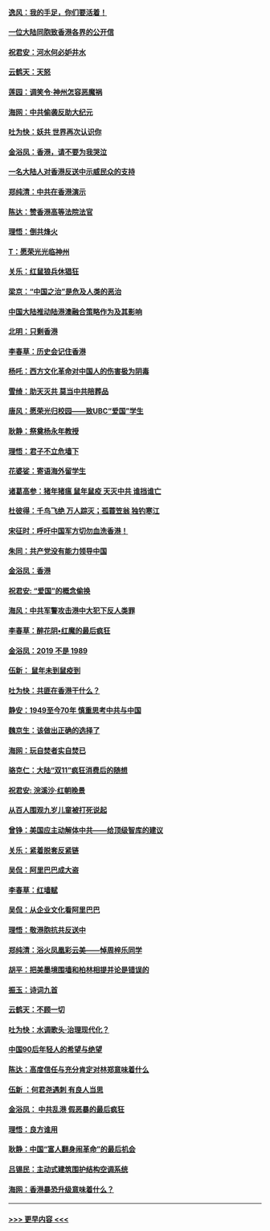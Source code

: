 #### [逸风：我的手足，你们要活着！](../pages/nsc993/n11676352.md?t=11240433) 
#### [一位大陆同胞致香港各界的公开信](../pages/nsc993/n11675761.md?t=11240433) 
#### [祝君安：河水何必妒井水](../pages/nsc993/n11675746.md?t=11240433) 
#### [云鹤天：天怒](../pages/nsc993/n11675718.md?t=11240433) 
#### [莲园：调笑令‧神州怎容恶魔祸](../pages/nsc993/n11675648.md?t=11240433) 
#### [海网：中共偷袭反助大纪元](../pages/nsc993/n11673515.md?t=11240433) 
#### [吐为快：妖共 世界再次认识你](../pages/nsc993/n11673506.md?t=11240433) 
#### [金浴凤：香港，请不要为我哭泣](../pages/nsc993/n11673248.md?t=11240433) 
#### [一名大陆人对香港反送中示威民众的支持](../pages/nsc993/n11672615.md?t=11240433) 
#### [郑纯清：中共在香港演示](../pages/nsc993/n11670539.md?t=11240433) 
#### [陈达：赞香港高等法院法官](../pages/nsc993/n11669542.md?t=11240433) 
#### [理悟：倒共烽火](../pages/nsc993/n11668844.md?t=11240433) 
#### [T：愿荣光光临神州](../pages/nsc993/n11668421.md?t=11240433) 
#### [关乐：红鼠狼兵休猖狂](../pages/nsc993/n11668378.md?t=11240433) 
#### [梁京：“中国之治”是危及人类的恶治](../pages/nsc993/n11668328.md?t=11240433) 
#### [中国大陆推动陆港澳融合策略作为及其影响](../pages/nsc993/n11668157.md?t=11240433) 
#### [北明：只剩香港](../pages/nsc993/n11668002.md?t=11240433) 
#### [李春草：历史会记住香港](../pages/nsc993/n11667927.md?t=11240433) 
#### [杨吒：西方文化革命对中国人的伤害极为阴毒](../pages/nsc993/n11664521.md?t=11240433) 
#### [雪绮：助天灭共 莫当中共陪葬品](../pages/nsc993/n11662650.md?t=11240433) 
#### [唐风：愿荣光归校园——致UBC“爱国”学生](../pages/nsc993/n11662194.md?t=11240433) 
#### [耿静：祭奠杨永年教授](../pages/nsc993/n11662514.md?t=11240433) 
#### [理悟：君子不立危墙下](../pages/nsc993/n11662172.md?t=11240433) 
#### [花婆娑：寄语海外留学生](../pages/nsc993/n11662121.md?t=11240433) 
#### [诸葛高参：猪年猪瘟 鼠年鼠疫 天灭中共 谁挡谁亡](../pages/nsc993/n11661980.md?t=11240433) 
#### [杜彼得：千鸟飞绝 万人踪灭；孤蓑笠翁 独钓寒江](../pages/nsc993/n11661170.md?t=11240433) 
#### [宋征时：呼吁中国军方切勿血洗香港！](../pages/nsc993/n11415318.md?t=11240433) 
#### [朱同：共产党没有能力领导中国](../pages/nsc993/n11660421.md?t=11240433) 
#### [金浴凤：香港](../pages/nsc993/n11660419.md?t=11240433) 
#### [祝君安: “爱国”的概念偷换](../pages/nsc993/n11659706.md?t=11240433) 
#### [海风：中共军警攻击港中大犯下反人类罪](../pages/nsc993/n11659632.md?t=11240433) 
#### [李春草：醉花阴•红魔的最后疯狂](../pages/nsc993/n11659287.md?t=11240433) 
#### [金浴凤：2019 不是 1989](../pages/nsc993/n11657663.md?t=11240433) 
#### [伍新： 鼠年未到鼠疫到](../pages/nsc993/n11655098.md?t=11240433) 
#### [吐为快：共匪在香港干什么？](../pages/nsc993/n11654891.md?t=11240433) 
#### [静安：1949至今70年 慎重思考中共与中国](../pages/nsc993/n11651244.md?t=11240433) 
#### [魏京生：该做出正确的选择了](../pages/nsc993/n11653084.md?t=11240433) 
#### [海网：玩自焚者实自焚已](../pages/nsc993/n11652423.md?t=11240433) 
#### [骆克仁：大陆“双11”疯狂消费后的随想](../pages/nsc993/n11652305.md?t=11240433) 
#### [祝君安: 浣溪沙·红朝晚景](../pages/nsc993/n11652258.md?t=11240433) 
#### [从百人围观九岁儿童被打死说起](../pages/nsc993/n11651030.md?t=11240433) 
#### [曾铮：美国应主动解体中共——给顶级智库的建议](../pages/nsc993/n11649888.md?t=11240433) 
#### [关乐：紧着脱套反紧链](../pages/nsc993/n11649069.md?t=11240433) 
#### [吴侃：阿里巴巴成大盗](../pages/nsc993/n11645523.md?t=11240433) 
#### [李春草：红墙赋](../pages/nsc993/n11646389.md?t=11240433) 
#### [吴侃：从企业文化看阿里巴巴](../pages/nsc993/n11645476.md?t=11240433) 
#### [理悟：敬港胞抗共反送中](../pages/nsc993/n11645466.md?t=11240433) 
#### [郑纯清：浴火凤凰彩云美——悼周梓乐同学](../pages/nsc993/n11645155.md?t=11240433) 
#### [胡平：把美墨境围墙和柏林相提并论是错误的](../pages/nsc993/n11645134.md?t=11240433) 
#### [振玉：诗词九首](../pages/nsc993/n11644081.md?t=11240433) 
#### [云鹤天：不顾一切](../pages/nsc993/n11643508.md?t=11240433) 
#### [吐为快：水调歌头·治理现代化？](../pages/nsc993/n11643485.md?t=11240433) 
#### [中国90后年轻人的希望与绝望](../pages/nsc993/n11642317.md?t=11240433) 
#### [陈达：高度信任与充分肯定对林郑意味着什么](../pages/nsc993/n11641441.md?t=11240433) 
#### [伍新 ：何君尧遇刺 有良人当思](../pages/nsc993/n11641503.md?t=11240433) 
#### [金浴凤： 中共乱港  假恶暴的最后疯狂](../pages/nsc993/n11641495.md?t=11240433) 
#### [理悟：良方谁用](../pages/nsc993/n11641463.md?t=11240433) 
#### [耿静：中国“富人翻身闹革命”的最后机会](../pages/nsc993/n11640655.md?t=11240433) 
#### [吕锡民：主动式建筑围护结构空调系统](../pages/nsc993/n11640168.md?t=11240433) 
#### [海网：香港暴恐升级意味着什么？](../pages/nsc993/n11635904.md?t=11240433) 

----
#### [ >>> 更早内容 <<< ](../indexes/nsc993-earlier.md)

